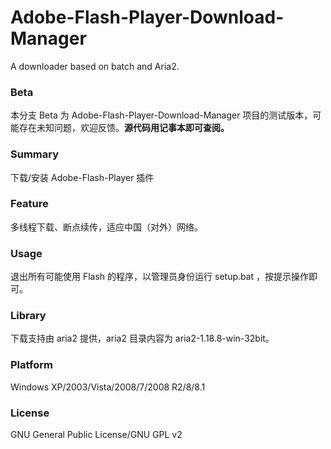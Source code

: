 ﻿Adobe-Flash-Player-Download-Manager
=====
A downloader based on batch and Aria2.

### Beta
本分支 Beta 为 Adobe-Flash-Player-Download-Manager 项目的测试版本，可能存在未知问题，欢迎反馈。**源代码用记事本即可查阅。**

### Summary
下载/安装 Adobe-Flash-Player 插件

### Feature
多线程下载、断点续传，适应中国（对外）网络。

### Usage
退出所有可能使用 Flash 的程序，以管理员身份运行 setup.bat ，按提示操作即可。

### Library
下载支持由 aria2 提供，aria2 目录内容为 aria2-1.18.8-win-32bit。

### Platform
Windows XP/2003/Vista/2008/7/2008 R2/8/8.1

### License
GNU General Public License/GNU GPL v2
